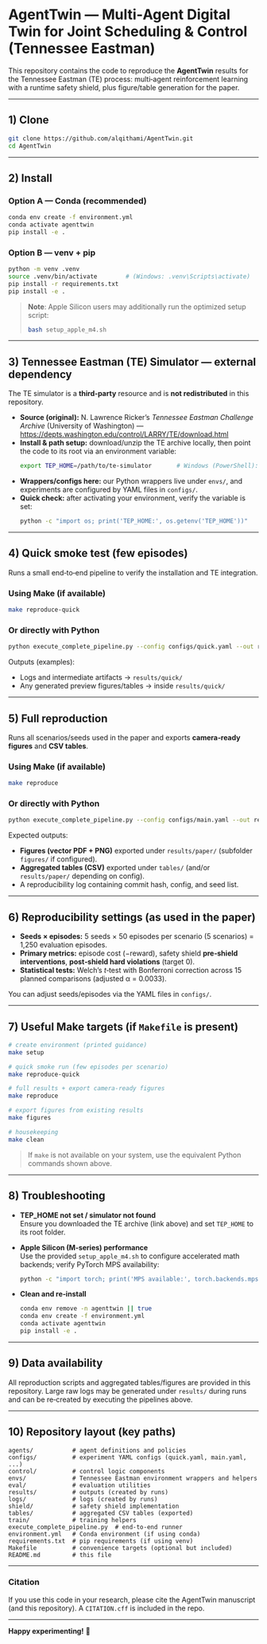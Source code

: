# AgentTwin — Multi‑Agent Digital Twin for Joint Scheduling & Control (Tennessee Eastman)

This repository contains the code to reproduce the **AgentTwin** results for the Tennessee Eastman (TE) process: multi‑agent reinforcement learning with a runtime safety shield, plus figure/table generation for the paper.

---

## 1) Clone

```bash
git clone https://github.com/alqithami/AgentTwin.git
cd AgentTwin
```

---

## 2) Install

### Option A — Conda (recommended)
```bash
conda env create -f environment.yml
conda activate agenttwin
pip install -e .
```

### Option B — venv + pip
```bash
python -m venv .venv
source .venv/bin/activate        # (Windows: .venv\Scripts\activate)
pip install -r requirements.txt
pip install -e .
```

> **Note**: Apple Silicon users may additionally run the optimized setup script:
> ```bash
> bash setup_apple_m4.sh
> ```

---

## 3) Tennessee Eastman (TE) Simulator — external dependency

The TE simulator is a **third‑party** resource and is **not redistributed** in this repository.

- **Source (original):** N. Lawrence Ricker’s *Tennessee Eastman Challenge Archive* (University of Washington) — <https://depts.washington.edu/control/LARRY/TE/download.html>
- **Install & path setup:** download/unzip the TE archive locally, then point the code to its root via an environment variable:
  ```bash
  export TEP_HOME=/path/to/te-simulator       # Windows (PowerShell): $env:TEP_HOME="C:\te-simulator"
  ```
- **Wrappers/configs here:** our Python wrappers live under `envs/`, and experiments are configured by YAML files in `configs/`.
- **Quick check:** after activating your environment, verify the variable is set:
  ```bash
  python -c "import os; print('TEP_HOME:', os.getenv('TEP_HOME'))"
  ```

---

## 4) Quick smoke test (few episodes)

Runs a small end‑to‑end pipeline to verify the installation and TE integration.

### Using Make (if available)
```bash
make reproduce-quick
```

### Or directly with Python
```bash
python execute_complete_pipeline.py --config configs/quick.yaml --out results/quick
```

Outputs (examples):
- Logs and intermediate artifacts → `results/quick/`
- Any generated preview figures/tables → inside `results/quick/`

---

## 5) Full reproduction

Runs all scenarios/seeds used in the paper and exports **camera‑ready figures** and **CSV tables**.

### Using Make (if available)
```bash
make reproduce
```

### Or directly with Python
```bash
python execute_complete_pipeline.py --config configs/main.yaml --out results/paper --export-figures
```

Expected outputs:
- **Figures (vector PDF + PNG)** exported under `results/paper/` (subfolder `figures/` if configured).
- **Aggregated tables (CSV)** exported under `tables/` (and/or `results/paper/` depending on config).
- A reproducibility log containing commit hash, config, and seed list.

---

## 6) Reproducibility settings (as used in the paper)

- **Seeds × episodes:** 5 seeds × 50 episodes per scenario (5 scenarios) = 1,250 evaluation episodes.
- **Primary metrics:** episode cost (−reward), safety shield **pre‑shield interventions**, **post‑shield hard violations** (target 0).
- **Statistical tests:** Welch’s *t*‑test with Bonferroni correction across 15 planned comparisons (adjusted α = 0.0033).

You can adjust seeds/episodes via the YAML files in `configs/`.

---

## 7) Useful Make targets (if `Makefile` is present)

```bash
# create environment (printed guidance)
make setup

# quick smoke run (few episodes per scenario)
make reproduce-quick

# full results + export camera‑ready figures
make reproduce

# export figures from existing results
make figures

# housekeeping
make clean
```

> If `make` is not available on your system, use the equivalent Python commands shown above.

---

## 8) Troubleshooting

- **TEP_HOME not set / simulator not found**  
  Ensure you downloaded the TE archive (link above) and set `TEP_HOME` to its root folder.

- **Apple Silicon (M‑series) performance**  
  Use the provided `setup_apple_m4.sh` to configure accelerated math backends; verify PyTorch MPS availability:
  ```bash
  python -c "import torch; print('MPS available:', torch.backends.mps.is_available())"
  ```

- **Clean and re‑install**  
  ```bash
  conda env remove -n agenttwin || true
  conda env create -f environment.yml
  conda activate agenttwin
  pip install -e .
  ```

---

## 9) Data availability

All reproduction scripts and aggregated tables/figures are provided in this repository. Large raw logs may be generated under `results/` during runs and can be re‑created by executing the pipelines above.

---

## 10) Repository layout (key paths)

```
agents/           # agent definitions and policies
configs/          # experiment YAML configs (quick.yaml, main.yaml, ...)
control/          # control logic components
envs/             # Tennessee Eastman environment wrappers and helpers
eval/             # evaluation utilities
results/          # outputs (created by runs)
logs/             # logs (created by runs)
shield/           # safety shield implementation
tables/           # aggregated CSV tables (exported)
train/            # training helpers
execute_complete_pipeline.py  # end‑to‑end runner
environment.yml   # Conda environment (if using conda)
requirements.txt  # pip requirements (if using venv)
Makefile          # convenience targets (optional but included)
README.md         # this file
```

---

### Citation
If you use this code in your research, please cite the AgentTwin manuscript (and this repository). A `CITATION.cff` is included in the repo.

---

**Happy experimenting!** 🚀
